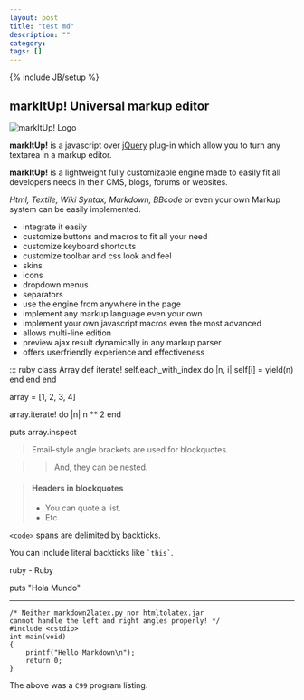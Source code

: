 ```yaml
---
layout: post
title: "test md"
description: ""
category: 
tags: []
---
```

{% include JB/setup %}

markItUp! Universal markup editor
-----------------------------------

![markItUp! Logo](http://s3.buysellads.com/1255475/101528-1334004497.jpg "markItUp! Logo")

**markItUp!** is a javascript over [jQuery](http://www.jquery.com "jQuery Website") plug-in which allow you to turn any textarea in a markup editor.

**markItUp!** is a lightweight fully customizable engine made to easily fit all developers needs in their CMS, blogs, forums or websites.

_Html, Textile, Wiki Syntax, Markdown, BBcode_ or even your own Markup system can be easily implemented.

- integrate it easily
- customize buttons and macros to fit all your need
- customize keyboard shortcuts
- customize toolbar and css look and feel
 - skins
 - icons
 - dropdown menus
 - separators
- use the engine from anywhere in the page
- implement any markup language even your own
- implement your own javascript macros even the most advanced
- allows multi-line edition
- preview ajax result dynamically in any markup parser
- offers userfriendly experience and effectiveness

::: ruby
class Array
  def iterate!
    self.each_with_index do |n, i|
      self[i] = yield(n)
    end
  end
end

array = [1, 2, 3, 4]

array.iterate! do |n|
  n ** 2
end


puts array.inspect

    

> Email-style angle brackets
> are used for blockquotes.

> > And, they can be nested.

> #### Headers in blockquotes
> 
> * You can quote a list.
> * Etc.


`<code>` spans are delimited
by backticks.

You can include literal backticks
like `` `this` ``.



ruby - Ruby

puts "Hola Mundo"



----
    /* Neither markdown2latex.py nor htmltolatex.jar 
    cannot handle the left and right angles properly! */
    #include <cstdio>
    int main(void)
    {
        printf("Hello Markdown\n");
        return 0;
    }
The above was a `C99` program listing.